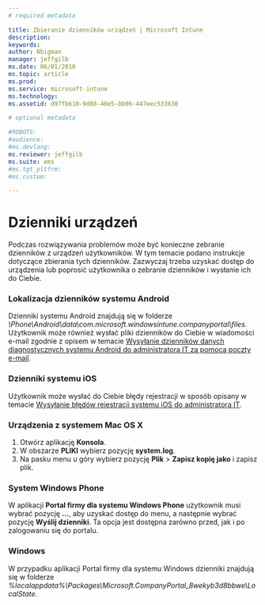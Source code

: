 ```yaml
---
# required metadata

title: Zbieranie dzienników urządzeń | Microsoft Intune
description:
keywords:
author: Nbigman
manager: jeffgilb
ms.date: 06/01/2016
ms.topic: article
ms.prod:
ms.service: microsoft-intune
ms.technology:
ms.assetid: d97fb610-9d88-40e5-bb06-447eec533630

# optional metadata

#ROBOTS:
#audience:
#ms.devlang:
ms.reviewer: jeffgilb
ms.suite: ems
#ms.tgt_pltfrm:
#ms.custom:

---
```


# Dzienniki urządzeń

Podczas rozwiązywania problemów może być konieczne zebranie dzienników z urządzeń użytkowników. W tym temacie podano instrukcje dotyczące zbierania tych dzienników. Zazwyczaj trzeba uzyskać dostęp do urządzenia lub poprosić użytkownika o zebranie dzienników i wysłanie ich do Ciebie. 

### Lokalizacja dzienników systemu Android
Dzienniki systemu Android znajdują się w folderze *<Android Device>\Phone\Android\data\com.microsoft.windowsintune.companyportal\files*. Użytkownik może również wysłać pliki dzienników do Ciebie w wiadomości e-mail zgodnie z opisem w temacie [Wysyłanie dzienników danych diagnostycznych systemu Android do administratora IT za pomocą poczty e-mail](/intune/enduser/send-diagnostic-data-logs-to-your-it-administrator-using-email-android).

### Dzienniki systemu iOS

Użytkownik może wysłać do Ciebie błędy rejestracji w sposób opisany w temacie [Wysyłanie błędów rejestracji systemu iOS do administratora IT](/intune/enduser/send-errors-to-your-it-admin-ios).

### Urządzenia z systemem Mac OS X

1. Otwórz aplikację **Konsola**.
2. W obszarze **PLIKI** wybierz pozycję **system.log**.
3. Na pasku menu u góry wybierz pozycję **Plik** > **Zapisz kopię jako** i zapisz plik.

### System Windows Phone

W aplikacji **Portal firmy dla systemu Windows Phone** użytkownik musi wybrać pozycję **…**, aby uzyskać dostęp do menu, a następnie wybrać pozycję **Wyślij dzienniki**. Ta opcja jest dostępna zarówno przed, jak i po zalogowaniu się do portalu.

### Windows

W przypadku aplikacji Portal firmy dla systemu Windows dzienniki znajdują się w folderze *%localappdata%\Packages\Microsoft.CompanyPortal_8wekyb3d8bbwe\LocalState*.


<!--HONumber=Jun16_HO1-->


